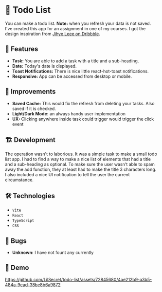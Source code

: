 # 📃 Todo List

You can make a todo list. **Note:** when you refresh your data is not saved. I've created this app for an assignment in one of my courses. I got the design inspiration from [Jihye Leee on Dribbble](https://dribbble.com/shots/3384144-Hello-Dribbble).

## 🚀 Features

- **Task:** You are able to add a task with a title and a sub-heading.
- **Date:** Today's date is displayed.
- **Toast Notifications:** There is nice little react-hot-toast notifications.
- **Responsive:** App can be accessed from desktop or mobile.

## 🤔 Improvements

- **Saved Cache:** This would fix the refresh from deleting your tasks. Also saved if it is checked.
- **Light/Dark Mode:** an always handy user implementation
- **UX:** Clicking anywhere inside task could trigger would trigger the click event

## 🏗️ Development

The operation wasn't to laborious. It was a simple task to make a small todo list app. I had to find a way to make a nice list of elements that had a title and a sub-heading as optional. To make sure the user wasn't able to spam away the add function, they at least had to make the title 3 characters long. I also included a nice UI notification to tell the user the current circumstance.

## 🛠️ Technologies

- `Vite`
- `React`
- `TypeScript`
- `CSS`

## 🐞 Bugs

- **Unknown:** I have not fount any currently

## 🎥 Demo

https://github.com/LilSecret/todo-list/assets/72845680/4ae212b9-a3b5-484a-9ead-38be8b6a9872
